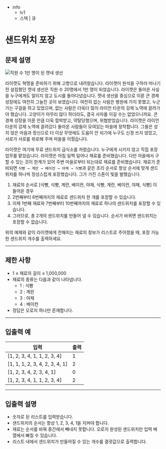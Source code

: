 - info
    - lv1
    - 스택 | 큐

# 샌드위치 포장

## 문제 설명

![직원 수 1만 명이 된 캣네 생선](./6_1.webp)

라이캣도 혁명을 준비하기 위해 고향으로 내려왔습니다. 라이캣이 원석을 구하러 떠나기 전 설립했던 캣네 생선은 직원 수 20명에서 1만 명이 되었습니다. 
라이캣은 돌아온 사실을 누구에게도 알리지 않고 도시를 돌아다녔습니다. 캣네 생선을 중심으로 이룬 큰 경제 성장에도 여전히 그늘진 곳이 보였습니다. 여전히 없는 사람은 병원에 가지 못했고, 누군가는 구걸을 하고 있었으며, 없는 사람은 더욱더 많이 라이언 타운의 강제 노역에 끌려가야 했습니다. 고양이가 아무리 많다 하더라도, 결국 사자를 이길 수는 없었으니까요. 큰 경제 성장을 이룬 만큼 더욱 핍박받고, 약탈당했으며, 위협받았습니다.
라이캣은 라이언 타운의 강제 노역에 끌려갔다 돌아온 사람들이 모여있는 마을에 정착합니다. 그들은 성치 않은 마음과 정신으로 더 이상 무엇에도 도움이 안 되기에 누구도 신경 쓰지 않았고, 서로가 서로를 위로해 주며 마을을 이뤘습니다.


라이캣은 여기에 무료 샌드위치 급식소를 차렸습니다. 누구에게 시키지 않고 직접 포장 업무를 맡았습니다. 라이캣은 아침 일찍 일어나 재료를 준비했습니다. 다만 마을에서 구할 수 있는 것이 한계가 있어 주변 마을로부터 되는대로 재료를 준비했습니다. 재료가 준비되면 `식빵 → 계란 → 베이컨 → 야채 → 식빵`과 같은 조리 순서로 항상 순서에 맞게 샌드위치를 하나씩 정성스럽게 포장했습니다. 그가 가진 스톤이 빛을 발했습니다.


1. 재료의 순서로 [식빵, 식빵, 계란, 베이컨, 야채, 식빵, 계란, 베이컨, 야채, 식빵] 이 들어온 경우 
2. 2번째부터 6번째까지의 재료로 샌드위치 한 개를 포장할 수 있습니다.
3. 이제 1번째 재료와 7번째부터 10번째까지의 재료로 하나의 샌드위치를 포장할 수 있습니다. 
4. 그러므로, 총 2개의 샌드위치를 만들어 낼 수 있습니다. 순서가 바뀌면 샌드위치는 포장할 수 없습니다.

위의 예제와 같이 라이캣에게 전해지는 재료의 정보가 리스트로 주어졌을 때, 포장 가능한 샌드위치 개수를 출력하세요.

---

## 제한 사항

- 1 ≤ 재료의 길이 ≤ 1,000,000
- 재료의 종류는 다음과 같이 나타냅니다.
  - 1 : 식빵
  - 2 : 계란
  - 3 : 야채
  - 4 : 베이컨
- 정답은 오로지 하나만 존재합니다.

---

## 입출력 예

| 입력                                | 출력  |
| ---------------------------------------- | ------- |
| [1, 2, 3, 4, 1, 1, 2, 3, 4] | 1 |
| [1, 1, 1, 2, 3, 4, 2, 3, 4, 1] | 2 |
| [1, 2, 3, 4, 2, 3, 4, 1] | 0 |
| [1, 2, 3, 4, 1, 1, 2, 3, 4] | 2 |

---

## 입출력 설명
- 숫자로 된 리스트를 입력받습니다.
- 샌드위치의 순서는 항상 1, 2, 3, 4, 1을 지켜야 합니다.
- 재료는 순서를 바꿔 중간에서 빼내지 못합니다. 오로지 완성된 샌드위치만 입력 배열에서 빠질 수 있습니다.
- 리스트 내에서 샌드위치가 만들어질 수 있는 개수를 결괏값으로 출력합니다.


